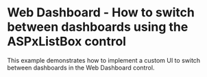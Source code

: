 # Web Dashboard - How to switch between dashboards using the ASPxListBox control


This example demonstrates how to implement a custom UI to switch between dashboards in the Web Dashboard control.

<br/>


